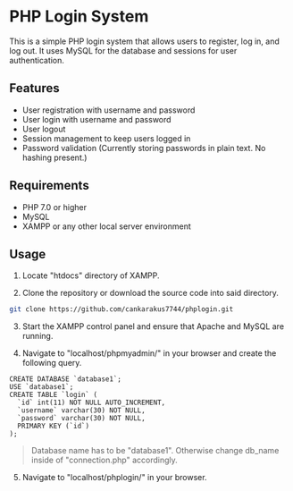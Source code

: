 # PHP Login System

This is a simple PHP login system that allows users to register, log in, and log out. It uses MySQL for the database and sessions for user authentication.

## Features

- User registration with username and password
- User login with username and password
- User logout
- Session management to keep users logged in
- Password validation (Currently storing passwords in plain text. No hashing present.)


## Requirements

- PHP 7.0 or higher
- MySQL
- XAMPP or any other local server environment


## Usage

1. Locate "htdocs" directory of XAMPP.

2. Clone the repository or download the source code into said directory.
```bash
git clone https://github.com/cankarakus7744/phplogin.git
```

3. Start the XAMPP control panel and ensure that Apache and MySQL are running.

4. Navigate to "localhost/phpmyadmin/" in your browser and create the following query.
```
CREATE DATABASE `database1`;
USE `database1`;
CREATE TABLE `login` (
  `id` int(11) NOT NULL AUTO_INCREMENT,
  `username` varchar(30) NOT NULL,
  `password` varchar(30) NOT NULL,
  PRIMARY KEY (`id`)
);
```
 >Database name has to be "database1". Otherwise change db_name inside of "connection.php" accordingly.

5. Navigate to "localhost/phplogin/" in your browser.
